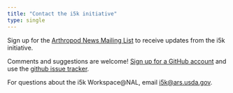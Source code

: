 ```yaml
---
title: "Contact the i5k initiative"
type: single
---
```


Sign up for the [Arthropod News Mailing List](https://listserv.ksu.edu/?SUBED1=ARTHROPODNEWS&A=1) to receive updates from the i5k initiative. 

Comments and suggestions are welcome! [Sign up for a GitHub account](https://github.com/join) and use the [github issue tracker](https://github.com/i5k/i5k.github.io/issues). 

For questions about the i5k Workspace@NAL, email i5k@ars.usda.gov.

<!---
Future goal: Use a different email address for the i5k initiative
--->

